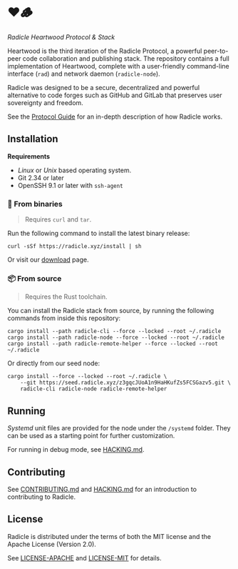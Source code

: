 # ❤️🪵

*Radicle Heartwood Protocol & Stack*

Heartwood is the third iteration of the Radicle Protocol, a powerful
peer-to-peer code collaboration and publishing stack. The repository contains a
full implementation of Heartwood, complete with a user-friendly command-line
interface (`rad`) and network daemon (`radicle-node`).

Radicle was designed to be a secure, decentralized and powerful alternative to
code forges such as GitHub and GitLab that preserves user sovereignty
and freedom.

See the [Protocol Guide](https://radicle.xyz/guides/protocol) for an
in-depth description of how Radicle works.

## Installation

**Requirements**

* *Linux* or *Unix* based operating system.
* Git 2.34 or later
* OpenSSH 9.1 or later with `ssh-agent`

### 📀 From binaries

> Requires `curl` and `tar`.

Run the following command to install the latest binary release:

    curl -sSf https://radicle.xyz/install | sh

Or visit our [download](https://radicle.xyz/download) page.

### 📦 From source

> Requires the Rust toolchain.

You can install the Radicle stack from source, by running the following
commands from inside this repository:

    cargo install --path radicle-cli --force --locked --root ~/.radicle
    cargo install --path radicle-node --force --locked --root ~/.radicle
    cargo install --path radicle-remote-helper --force --locked --root ~/.radicle

Or directly from our seed node:

    cargo install --force --locked --root ~/.radicle \
        --git https://seed.radicle.xyz/z3gqcJUoA1n9HaHKufZs5FCSGazv5.git \
        radicle-cli radicle-node radicle-remote-helper

## Running

*Systemd* unit files are provided for the node under the `/systemd` folder.
They can be used as a starting point for further customization.

For running in debug mode, see [HACKING.md](HACKING.md).

## Contributing

See [CONTRIBUTING.md](CONTRIBUTING.md) and [HACKING.md](HACKING.md) for an
introduction to contributing to Radicle.

## License

Radicle is distributed under the terms of both the MIT license and the Apache License (Version 2.0).

See [LICENSE-APACHE](LICENSE-APACHE) and [LICENSE-MIT](LICENSE-MIT) for details.
